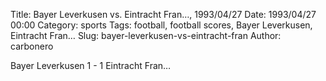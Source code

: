Title: Bayer Leverkusen vs. Eintracht Fran…, 1993/04/27
Date: 1993/04/27 00:00
Category: sports
Tags: football, football scores, Bayer Leverkusen, Eintracht Fran…
Slug: bayer-leverkusen-vs-eintracht-fran
Author: carbonero


Bayer Leverkusen 1 - 1 Eintracht Fran…

